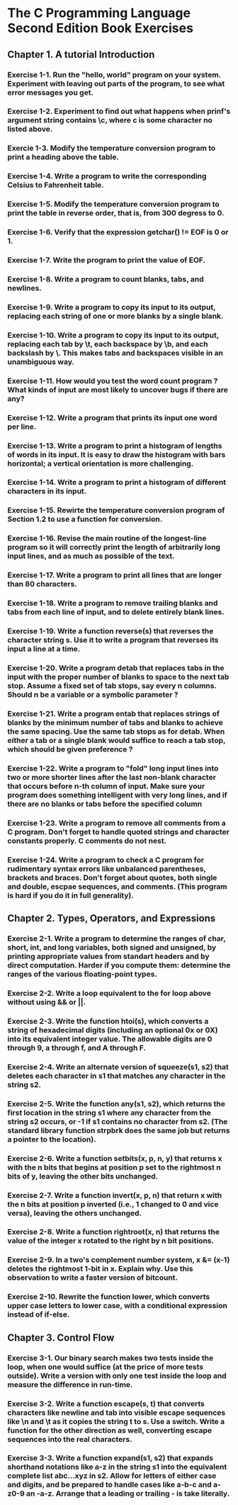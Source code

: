 # The C Programming Language Second Edition Book Exercises

## Chapter 1. A tutorial Introduction

### Exercise 1-1. Run the "hello, world" program on your system. Experiment with leaving out parts of the program, to see what error messages you get.
### Exercise 1-2. Experiment to find out what happens when prinf's argument string contains \c, where c is some character no listed above.

### Exercie 1-3. Modify the temperature conversion program to print a heading above the table.
### Exercise 1-4. Write a program to write the corresponding Celsius to Fahrenheit table.

### Exercise 1-5. Modify the temperature conversion program to print the table in reverse order, that is, from 300 degress to 0.

### Exercise 1-6. Verify that the expression getchar() != EOF is 0 or 1.
### Exercise 1-7. Write the program to print the value of EOF.

### Exercise 1-8. Write a program to count blanks, tabs, and newlines.
### Exercise 1-9. Write a program to copy its input to its output, replacing each string of one or more blanks by a single blank.
### Exercise 1-10. Write a program to copy its input to its output, replacing each tab by \t, each backspace by \b, and each backslash by \\. This makes tabs and backspaces visible in an unambiguous way.

### Exercise 1-11. How would you test the word count program ? What kinds of input are most likely to uncover bugs if there are any?
### Exercise 1-12. Write a program that prints its input one word per line.

### Exercise 1-13. Write a program to print a histogram of lengths of words in its input. It is easy to draw the histogram with bars horizontal; a vertical orientation is more challenging.
### Exercise 1-14. Write a program to print a histogram of different characters in its input.

### Exercise 1-15. Rewirte the temperature conversion program of Section 1.2 to use a function for conversion.

### Exercise 1-16. Revise the main routine of the longest-line program so it will correctly print the length of arbitrarily long input lines, and as much as possible of the text.
### Exercise 1-17. Write a program to print all lines that are longer than 80 characters.
### Exercise 1-18. Write a program to remove trailing blanks and tabs from each line of input, and to delete entirely blank lines.
### Exercise 1-19. Write a function reverse(s) that reverses the character string s. Use it to write a program that reverses its input a line at a time.

### Exercise 1-20. Write a program detab that replaces tabs in the input with the proper number of blanks to space to the next tab stop. Assume a fixed set of tab stops, say every n columns. Should n be a variable or a symbolic parameter ?
### Exercise 1-21. Write a program entab that replaces strings of blanks by the minimum number of tabs and blanks to achieve the same spacing. Use the same tab stops as for detab. When either a tab or a single blank would suffice to reach a tab stop, which should be given preference ?
### Exercise 1-22. Write a program to "fold" long input lines into two or more shorter lines after the last non-blank character that occurs before n-th column of input. Make sure your program does something intelligent with very long lines, and if there are no blanks or tabs before the specified column
### Exercise 1-23. Write a program to remove all comments from a C program. Don't forget to handle quoted strings and character constants properly. C comments do not nest.
### Exercise 1-24. Write a program to check a C program for rudimentary syntax errors like unbalanced parentheses, brackets and braces. Don't forget about quotes, both single and double, escpae sequences, and comments. (This program is hard if you do it in full generality).

## Chapter 2. Types, Operators, and Expressions

### Exercise 2-1. Write a program to determine the ranges of char, short, int, and long variables, both signed and unsigned, by printing appropriate values from standart headers and by direct computation. Harder if you compute them: determine the ranges of the various floating-point types.

### Exercise 2-2. Write a loop equivalent to the for loop above without using && or ||.

### Exercise 2-3. Write the function htoi(s), which converts a string of hexadecimal digits (including an optional 0x or 0X) into its equivalent integer value. The allowable digits are 0 through 9, a through f, and A through F.

### Exercise 2-4. Write an alternate version of squeeze(s1, s2) that deletes each character in s1 that matches any character in the string s2.
### Exercise 2-5. Write the function any(s1, s2), which returns the first location in the string s1 where any character from the string s2 occurs, or -1 if s1 contains no character from s2. (The standard library function strpbrk does the same job but returns a pointer to the location).

### Exercise 2-6. Write a function setbits(x, p, n, y) that returns x with the n bits that begins at position p set to the rightmost n bits of y, leaving the other bits unchanged.
### Exercise 2-7. Write a function invert(x, p, n) that return x with the n bits at position p inverted (i.e., 1 changed to 0 and vice versa), leaving the others unchanged.
### Exercise 2-8. Write a function rightroot(x, n) that returns the value of the integer x rotated to the right by n bit positions.

### Exercise 2-9. In a two's complement number system, x &= (x-1) deletes the rightmost 1-bit in x. Explain why. Use this observation to write a faster version of bitcount.

### Exercise 2-10. Rewrite the function lower, which converts upper case letters to lower case, with a conditional expression instead of if-else.

## Chapter 3. Control Flow

### Exercise 3-1. Our binary search makes two tests inside the loop, when one would suffice (at the price of more tests outside). Write a version with only one test inside the loop and measure the difference in run-time.

### Exercise 3-2. Write a function escape(s, t) that converts characters like newline and tab  into visible escape sequences like \n and \t as it copies the string t to s. Use a switch. Write a function for the other direction as well, converting escape sequences into the real characters.

### Exercise 3-3. Write a function expand(s1, s2) that expands shorthand notations like a-z in the string s1 into the equivalent complete list abc...xyz in s2. Allow for letters of either case and digits, and be prepared to handle cases like a-b-c and a-z0-9 an -a-z. Arrange that a leading or trailing - is take literally.
